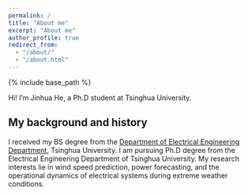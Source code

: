 ```yaml
---
permalink: /
title: "About me"
excerpt: "About me"
author_profile: true
redirect_from: 
  - "/about/"
  - "/about.html"
---
```


{% include base_path %}

Hi! I’m Jinhua He, a Ph.D student at Tsinghua University.


## My background and history
I received my BS degree from the [Department of Electrical Engineering Department](https://www.eea.tsinghua.edu.cn/index.htm), Tsinghua University. I am pursuing Ph.D degree from the Electrical Engineering Department of Tsinghua University. My research interests lie in wind speed prediction, power forecasting, and the operational dynamics of electrical systems during extreme weather conditions.
